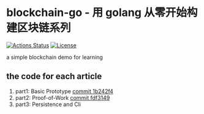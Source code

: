 # blockchain-go - 用 golang 从零开始构建区块链系列

[![Actions Status](https://github.com/sphierex/blockchain-go/workflows/CI/badge.svg)](https://github.com/sphierex/blockchain-go/actions)
[![License](https://img.shields.io/badge/license-MIT-blue.svg)](LICENSE)

a simple blockchain demo for learning

## the code for each article

1. part1: Basic Prototype [commit 1b242f4](https://github.com/sphierex/blockchain-go/commit/1b242f4c55de89e43f0fb7881e33c275b36cb048)
2. part2: Proof-of-Work [commit fdf3149](https://github.com/sphierex/blockchain-go/commit/fdf3149cf5a4b614ebaed5427d51b8451f946ca3)
3. part3: Persistence and Cli